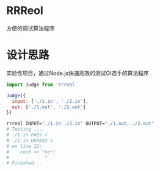 # RRReol

方便的调试算法程序

# 设计思路

实验性项目，通过Node.js快速高效的测试OI选手的算法程序

```javascript
import Judge from 'rrreol'

Judge({
  input: ['./1.in', './2.in'],
  out: ['./1.out', './2.out']
})
```

```bash
rrreol INPUT="./1.in ./2.in" OUTPUT="./1.out, ./2.out"
# Testing ....
# ./1.in PASS √
# ./2.in UnPASS ×
# on line 12:
#    cout << "no";
#             ^
# Finished...
```
